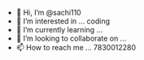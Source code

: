 - 👋 Hi, I’m @sachi110
- 👀 I’m interested in ... coding 
- 🌱 I’m currently learning ...
- 💞️ I’m looking to collaborate on ...
- 📫 How to reach me ... 7830012280 


<!---
sachi110/sachi110 is a ✨ special ✨ repository because its `README.md` (this file) appears on your GitHub profile.
You can click the Preview link to take a look at your changes.
--->
